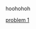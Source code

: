 hoohohoh

[problem 1](http://www.pythontutor.com/javascript.html#code=hoohoh&mode=edit&origin=opt-frontend.js&py=js&rawInputLstJSON=%5B%5D)
